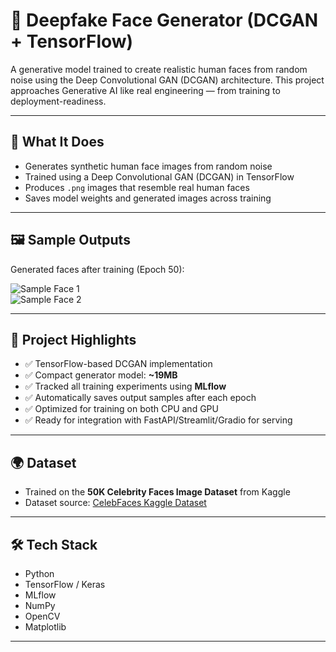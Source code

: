 # 🧪 Deepfake Face Generator (DCGAN + TensorFlow)

A generative model trained to create realistic human faces from random noise using the Deep Convolutional GAN (DCGAN) architecture. This project approaches Generative AI like real engineering — from training to deployment-readiness.

---

## 🧠 What It Does

- Generates synthetic human face images from random noise
- Trained using a Deep Convolutional GAN (DCGAN) in TensorFlow
- Produces `.png` images that resemble real human faces
- Saves model weights and generated images across training

---

## 🖼️ Sample Outputs

Generated faces after training (Epoch 50):

![Sample Face 1](https://raw.githubusercontent.com/CORNYBUG2/Deepfake_Face_Generator/main/samples/fake_face_1.png)  
![Sample Face 2](https://raw.githubusercontent.com/CORNYBUG2/Deepfake_Face_Generator/main/samples/fake_face_2.png)

---

## 🚀 Project Highlights

- ✅ TensorFlow-based DCGAN implementation
- ✅ Compact generator model: **~19MB**
- ✅ Tracked all training experiments using **MLflow**
- ✅ Automatically saves output samples after each epoch
- ✅ Optimized for training on both CPU and GPU
- ✅ Ready for integration with FastAPI/Streamlit/Gradio for serving

---

## 🌍 Dataset

- Trained on the **50K Celebrity Faces Image Dataset** from Kaggle  
- Dataset source: [CelebFaces Kaggle Dataset](https://www.kaggle.com/datasets/farzadnekouei/50k-celebrity-faces-image-dataset)

---


## 🛠️ Tech Stack

- Python
- TensorFlow / Keras
- MLflow
- NumPy
- OpenCV
- Matplotlib

---


